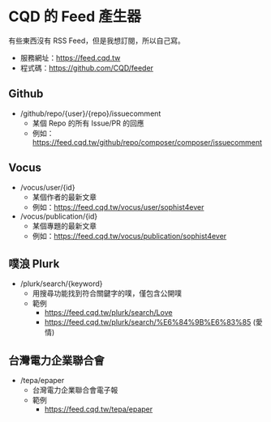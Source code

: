 # CQD 的 Feed 產生器

有些東西沒有 RSS Feed，但是我想訂閱，所以自己寫。

- 服務網址：https://feed.cqd.tw
- 程式碼：https://github.com/CQD/feeder

## Github

- /github/repo/{user}/{repo}/issuecomment
  - 某個 Repo 的所有 Issue/PR 的回應
  - 例如：https://feed.cqd.tw/github/repo/composer/composer/issuecomment

## Vocus

- /vocus/user/{id}
  - 某個作者的最新文章
  - 例如：https://feed.cqd.tw/vocus/user/sophist4ever
- /vocus/publication/{id}
  - 某個專題的最新文章
  - 例如：https://feed.cqd.tw/vocus/publication/sophist4ever

## 噗浪 Plurk

- /plurk/search/{keyword}
  - 用搜尋功能找到符合關鍵字的噗，僅包含公開噗
  - 範例
    - https://feed.cqd.tw/plurk/search/Love
    - https://feed.cqd.tw/plurk/search/%E6%84%9B%E6%83%85 (愛情)

## 台灣電力企業聯合會

- /tepa/epaper
  - 台灣電力企業聯合會電子報
  - 範例
    - https://feed.cqd.tw/tepa/epaper
